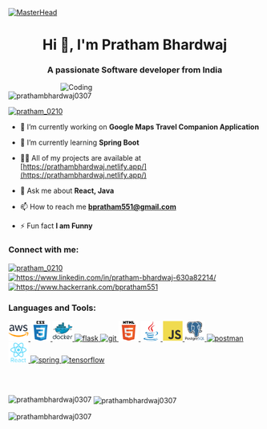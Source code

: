 [![MasterHead](https://thumbs.gfycat.com/BetterHandmadeGull-size_restricted.gif)](https://prathambhardwaj.netlify.app/)
<h1 align="center">Hi 👋, I'm Pratham Bhardwaj</h1>
<h3 align="center">A passionate Software developer from India</h3>
<img align="right" alt="Coding" width="400" src="https://www.wpmaintain.co.uk/wp-content/uploads/2020/09/823003_WordPressGraphics_1_040920.png">

<p align="left"> <img src="https://komarev.com/ghpvc/?username=prathambhardwaj0307&label=Profile%20views&color=0e75b6&style=flat" alt="prathambhardwaj0307" /> </p>

<p align="left"> <a href="https://twitter.com/pratham_0210" target="blank"><img src="https://img.shields.io/twitter/follow/pratham_0210?logo=twitter&style=for-the-badge" alt="pratham_0210" /></a> </p>

- 🔭 I’m currently working on **Google Maps Travel Companion Application**

- 🌱 I’m currently learning **Spring Boot**

- 👨‍💻 All of my projects are available at [https://prathambhardwaj.netlify.app/](https://prathambhardwaj.netlify.app/)

- 💬 Ask me about **React, Java**

- 📫 How to reach me **bpratham551@gmail.com**

- ⚡ Fun fact **I am Funny**

<h3 align="left">Connect with me:</h3>
<p align="left">
<a href="https://twitter.com/pratham_0210" target="blank"><img align="center" src="https://raw.githubusercontent.com/rahuldkjain/github-profile-readme-generator/master/src/images/icons/Social/twitter.svg" alt="pratham_0210" height="30" width="40" /></a>
<a href="https://linkedin.com/in/https://www.linkedin.com/in/pratham-bhardwaj-630a82214/" target="blank"><img align="center" src="https://raw.githubusercontent.com/rahuldkjain/github-profile-readme-generator/master/src/images/icons/Social/linked-in-alt.svg" alt="https://www.linkedin.com/in/pratham-bhardwaj-630a82214/" height="30" width="40" /></a>
<a href="https://www.hackerrank.com/https://www.hackerrank.com/bpratham551" target="blank"><img align="center" src="https://raw.githubusercontent.com/rahuldkjain/github-profile-readme-generator/master/src/images/icons/Social/hackerrank.svg" alt="https://www.hackerrank.com/bpratham551" height="30" width="40" /></a>
</p>

<h3 align="left">Languages and Tools:</h3>
<p align="left"> <a href="https://aws.amazon.com" target="_blank" rel="noreferrer"> <img src="https://raw.githubusercontent.com/devicons/devicon/master/icons/amazonwebservices/amazonwebservices-original-wordmark.svg" alt="aws" width="40" height="40"/> </a> <a href="https://www.w3schools.com/css/" target="_blank" rel="noreferrer"> <img src="https://raw.githubusercontent.com/devicons/devicon/master/icons/css3/css3-original-wordmark.svg" alt="css3" width="40" height="40"/> </a> <a href="https://www.docker.com/" target="_blank" rel="noreferrer"> <img src="https://raw.githubusercontent.com/devicons/devicon/master/icons/docker/docker-original-wordmark.svg" alt="docker" width="40" height="40"/> </a> <a href="https://flask.palletsprojects.com/" target="_blank" rel="noreferrer"> <img src="https://www.vectorlogo.zone/logos/pocoo_flask/pocoo_flask-icon.svg" alt="flask" width="40" height="40"/> </a> <a href="https://git-scm.com/" target="_blank" rel="noreferrer"> <img src="https://www.vectorlogo.zone/logos/git-scm/git-scm-icon.svg" alt="git" width="40" height="40"/> </a> <a href="https://www.w3.org/html/" target="_blank" rel="noreferrer"> <img src="https://raw.githubusercontent.com/devicons/devicon/master/icons/html5/html5-original-wordmark.svg" alt="html5" width="40" height="40"/> </a> <a href="https://www.java.com" target="_blank" rel="noreferrer"> <img src="https://raw.githubusercontent.com/devicons/devicon/master/icons/java/java-original.svg" alt="java" width="40" height="40"/> </a> <a href="https://developer.mozilla.org/en-US/docs/Web/JavaScript" target="_blank" rel="noreferrer"> <img src="https://raw.githubusercontent.com/devicons/devicon/master/icons/javascript/javascript-original.svg" alt="javascript" width="40" height="40"/> </a> <a href="https://www.postgresql.org" target="_blank" rel="noreferrer"> <img src="https://raw.githubusercontent.com/devicons/devicon/master/icons/postgresql/postgresql-original-wordmark.svg" alt="postgresql" width="40" height="40"/> </a> <a href="https://postman.com" target="_blank" rel="noreferrer"> <img src="https://www.vectorlogo.zone/logos/getpostman/getpostman-icon.svg" alt="postman" width="40" height="40"/> </a> <a href="https://reactjs.org/" target="_blank" rel="noreferrer"> <img src="https://raw.githubusercontent.com/devicons/devicon/master/icons/react/react-original-wordmark.svg" alt="react" width="40" height="40"/> </a> <a href="https://spring.io/" target="_blank" rel="noreferrer"> <img src="https://www.vectorlogo.zone/logos/springio/springio-icon.svg" alt="spring" width="40" height="40"/> </a> <a href="https://www.tensorflow.org" target="_blank" rel="noreferrer"> <img src="https://www.vectorlogo.zone/logos/tensorflow/tensorflow-icon.svg" alt="tensorflow" width="40" height="40"/> </a> </p>

<br><br>

<p><img align="left" src="https://github-readme-stats.vercel.app/api/top-langs?username=prathambhardwaj0307&show_icons=true&locale=en&layout=compact" alt="prathambhardwaj0307" /></p>

<p>&nbsp;<img align="center" src="https://github-readme-stats.vercel.app/api?username=prathambhardwaj0307&show_icons=true&locale=en" alt="prathambhardwaj0307" /></p>

<p><img align="center" src="https://github-readme-streak-stats.herokuapp.com/?user=prathambhardwaj0307&" alt="prathambhardwaj0307" /></p>
